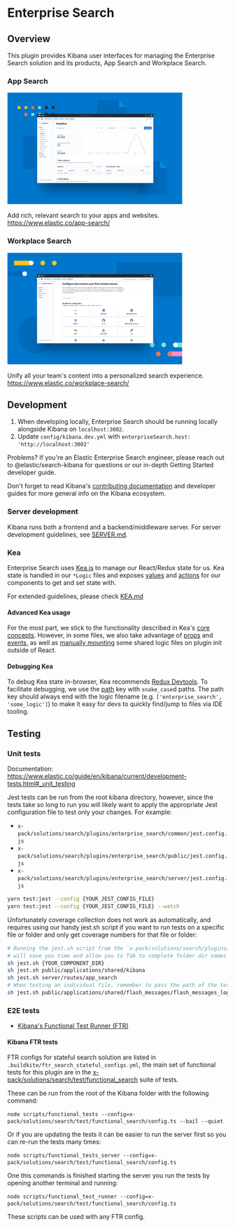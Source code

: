 # Enterprise Search

## Overview

This plugin provides Kibana user interfaces for managing the Enterprise Search solution and its products, App Search and Workplace Search.

### App Search

<img src="./public/applications/enterprise_search_overview/assets/app_search.png" width="400" height="255">

Add rich, relevant search to your apps and websites. https://www.elastic.co/app-search/

### Workplace Search

<img src="./public/applications/enterprise_search_overview/assets/workplace_search.png" width="400" height="255">

Unify all your team's content into a personalized search experience. https://www.elastic.co/workplace-search/

## Development

1. When developing locally, Enterprise Search should be running locally alongside Kibana on `localhost:3002`.
2. Update `config/kibana.dev.yml` with `enterpriseSearch.host: 'http://localhost:3002'`

Problems? If you're an Elastic Enterprise Search engineer, please reach out to @elastic/search-kibana for questions or our in-depth Getting Started developer guide.

Don't forget to read Kibana's [contributing documentation](https://github.com/elastic/kibana/#building-and-running-kibana-andor-contributing-code) and developer guides for more general info on the Kibana ecosystem.

### Server development

Kibana runs both a frontend and a backend/middleware server. For server development guidelines, see [SERVER.md](SERVER.md).

### Kea

Enterprise Search uses [Kea.js](https://github.com/keajs/kea) to manage our React/Redux state for us. Kea state is handled in our `*Logic` files and exposes [values](https://v2.keajs.org/docs/guide/concepts#values) and [actions](https://v2.keajs.org/docs/guide/concepts#actions) for our components to get and set state with.

For extended guidelines, please check [KEA.md](KEA.md)

#### Advanced Kea usage

For the most part, we stick to the functionality described in Kea's [core concepts](https://v2.keajs.org/docs/guide/concepts). However, in some files, we also take advantage of [props](https://v2.keajs.org/docs/guide/additional#props) and [events](https://v2.keajs.org/docs/guide/additional#events), as well as [manually mounting](https://v2.keajs.org/docs/guide/advanced#mounting-and-unmounting) some shared logic files on plugin init outside of React.

#### Debugging Kea

To debug Kea state in-browser, Kea recommends [Redux Devtools](https://v2.keajs.org/docs/guide/debugging). To facilitate debugging, we use the [path](https://v2.keajs.org/docs/guide/debugging/#setting-the-path-manually) key with `snake_case`d paths. The path key should always end with the logic filename (e.g. `['enterprise_search', 'some_logic']`) to make it easy for devs to quickly find/jump to files via IDE tooling.

## Testing

### Unit tests

Documentation: https://www.elastic.co/guide/en/kibana/current/development-tests.html#_unit_testing

Jest tests can be run from the root kibana directory, however, since the tests take so long to run you will likely want to apply the appropriate Jest configuration file to test only your changes. For example:

- `x-pack/solutions/search/plugins/enterprise_search/common/jest.config.js`
- `x-pack/solutions/search/plugins/enterprise_search/public/jest.config.js`
- `x-pack/solutions/search/plugins/enterprise_search/server/jest.config.js`

```bash
yarn test:jest --config {YOUR_JEST_CONFIG_FILE}
yarn test:jest --config {YOUR_JEST_CONFIG_FILE} --watch
```

Unfortunately coverage collection does not work as automatically, and requires using our handy jest.sh script if you want to run tests on a specific file or folder and only get coverage numbers for that file or folder:

```bash
# Running the jest.sh script from the `x-pack/solutions/search/plugins/enterprise_search` folder (vs. kibana root)
# will save you time and allow you to Tab to complete folder dir names
sh jest.sh {YOUR_COMPONENT_DIR}
sh jest.sh public/applications/shared/kibana
sh jest.sh server/routes/app_search
# When testing an individual file, remember to pass the path of the test file, not the source file.
sh jest.sh public/applications/shared/flash_messages/flash_messages_logic.test.ts
```

### E2E tests

- [Kibana's Functional Test Runner (FTR)](#kibana-ftr-tests)

#### Kibana FTR tests

FTR configs for stateful search solution are listed in `.buildkite/ftr_search_stateful_configs.yml`, the main set of functional tests for this plugin are in the [x-pack/solutions/search/test/functional_search](../../../../test/functional_search/) suite of tests.

These can be run from the root of the Kibana folder with the following command:

```shell
node scripts/functional_tests --config=x-pack/solutions/search/test/functional_search/config.ts --bail --quiet
```

Or if you are updating the tests it can be easier to run the server first so you can re-run the tests many times:

```shell
node scripts/functional_tests_server --config=x-pack/solutions/search/test/functional_search/config.ts
```

One this commands is finished starting the server you run the tests by opening another terminal and running:

```shell
node scripts/functional_test_runner --config=x-pack/solutions/search/test/functional_search/config.ts
```

These scripts can be used with any FTR config.
